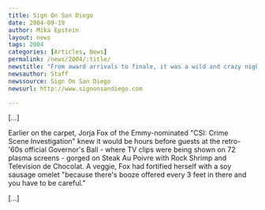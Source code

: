 ```yaml
---
title: Sign On San Diego
date: 2004-09-19
author: Mika Epstein
layout: news
tags: 2004
categories: [Articles, News]
permalink: /news/2004/:title/
newstitle: "From award arrivals to finale, it was a wild and crazy night"
newsauthor: Staff  
newssource: Sign On San Diego  
newsurl: http://www.signonsandiego.com  

---
```


[...]

Earlier on the carpet, Jorja Fox of the Emmy-nominated "CSI: Crime  
Scene Investigation" knew it would be hours before guests at the retro-  
'60s official Governor's Ball - where TV clips were being shown on 72  
plasma screens - gorged on Steak Au Poivre with Rock Shrimp and  
Television de Chocolat. A veggie, Fox had fortified herself with a soy  
sausage omelet "because there's booze offered every 3 feet in there and  
you have to be careful."

[...]

